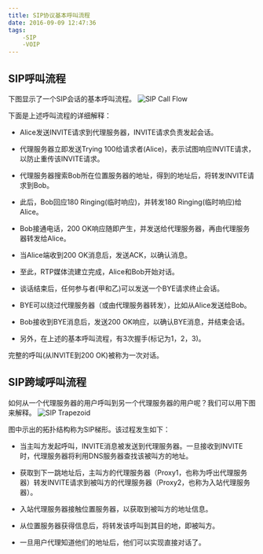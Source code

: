 ```yaml
---
title: SIP协议基本呼叫流程
date: 2016-09-09 12:47:36
tags:
	-SIP
	-VOIP
---
```


## SIP呼叫流程
 下图显示了一个SIP会话的基本呼叫流程。
![SIP Call Flow](http://img.blog.csdn.net/20160909113447585)

下面是上述呼叫流程的详细解释：

- Alice发送INVITE请求到代理服务器，INVITE请求负责发起会话。

- 代理服务器立即发送Trying 100给请求者(Alice)，表示试图响应INVITE请求，以防止重传该INVITE请求。

- 代理服务器搜索Bob所在位置服务器的地址，得到的地址后，将转发INVITE请求到Bob。

- 此后，Bob回应180 Ringing(临时响应)，并转发180 Ringing(临时响应)给Alice。

- Bob接通电话，200 OK响应随即产生，并发送给代理服务器，再由代理服务器转发给Alice。

- 当Alice端收到200 OK消息后，发送ACK，以确认消息。

- 至此，RTP媒体流建立完成，Alice和Bob开始对话。

- 谈话结束后，任何参与者(甲和乙)可以发送一个BYE请求终止会话。

- BYE可以绕过代理服务器（或由代理服务器转发），比如从Alice发送给Bob。

- Bob接收到BYE消息后，发送200 OK响应，以确认BYE消息，并结束会话。

- 另外，在上述的基本呼叫流程，有3次握手(标记为1，2，3)。

完整的呼叫(从INVITE到200 OK)被称为一次对话。
## SIP跨域呼叫流程

如何从一个代理服务器的用户呼叫到另一个代理服务器的用户呢？我们可以用下图来解释。
![SIP Trapezoid](http://img.blog.csdn.net/20160909113123991)

图中示出的拓扑结构称为SIP梯形。该过程发生如下：

- 当主叫方发起呼叫，INVITE消息被发送到代理服务器。一旦接收到INVITE时，代理服务器将利用DNS服务器查找该被叫方的地址。

- 获取到下一跳地址后，主叫方的代理服务器（Proxy1，也称为呼出代理服务器）转发INVITE请求到被叫方的代理服务器（Proxy2，也称为入站代理服务器）。

- 入站代理服务器接触位置服务器，以获取到被叫方的地址信息。

- 从位置服务器获得信息后，将转发该呼叫到其目的地，即被叫方。

-  一旦用户代理知道他们的地址后，他们可以实现直接对话了。

